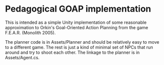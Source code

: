 Pedagogical GOAP implementation
================

This is intended as a simple Unity implementation of some reasonable approximation
to Orkin's Goal-Oriented Action Planning from the game F.E.A.R. (Monolith 2005).

The planner code is in Assets/Planner and should be relatively easy to move to a different game.
The rest is just a kind of minimal set of NPCs that run around and try to shoot each other.  The
linkage to the planner is in Assets/Agent.cs.